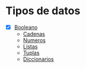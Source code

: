 # Tipos de datos
 * [x] [Booleano](https://github.com/AndresOsorio0710/Python/blob/master/Fundamentos/TiposDeDatos/boolean.py "Ir a ver >>>")
    * [Cadenas](https://github.com/AndresOsorio0710/Python/blob/master/Fundamentos/TiposDeDatos/string.py "Ir a ver >>>")
    * [Numeros]()
    * [Listas]()
    * [Tuplas]()
    * [Diccionarios]()